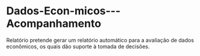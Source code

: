 # Dados-Econ-micos---Acompanhamento
Relatório pretende gerar um relatório automático para a avaliação de dados econômicos, os quais dão suporte à tomada de decisões. 
